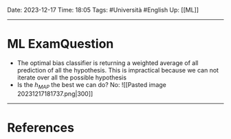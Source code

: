 Date: 2023-12-17
Time: 18:05
Tags: #Università #English 
Up: [[ML]]

---
# ML ExamQuestion

- The optimal bias classifier is returning a weighted average of all prediction of all the hypothesis. This is impractical because we can not iterate over all the possible hypothesis
- Is the $h_{MAP}$ the best we can do? No: ![[Pasted image 20231217181737.png|300]] 


---
# References